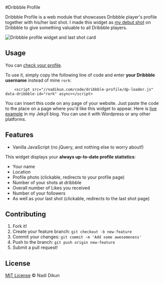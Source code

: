 #Dribbble Profile

Dribbble Profile is a web module that showcases Dribbble player's profile together with his/her last shot.
I made this widget as [my debut shot](https://dribbble.com/shots/1452717-Freebie-Dribbble-Profile-web-module) on Dribbble to give something valuable to all Dribbble players.

![Dribbble profile widget and last shot card](http://nadikun.com/public/img/dribbble-profile.png)

## Usage

You can [check your profile](http://nadikun.com/code/dribbble-profile/).

To use it, simply copy the following line of code and enter **your Dribbble username** instead of mine `rork`:

```
    <script src="//nadikun.com/code/dribbble-profile/dp-loader.js" data-dribbble-id="rork" async></script>
```

You can insert this code on any page of your website. 
Just paste the code to the place on a page where you'd like this widget to appear.
Here is [live example](http://nadikun.com/about/) in my Jekyll blog. You can use it with Wordpress or any other platforms.

## Features

- Vanilla JavaScript (no jQuery, and nothing else to worry about!)

This widget displays your **always up-to-date profile statistics**:

- Your name
- Location
- Profile photo (clickable, redirects to your profile page)
- Number of your shots at dribbble
- Overall number of Likes you received
- Number of your followers
- As well as your last shot (clickable, redirects to the last shot page)

## Contributing

1. Fork it!
2. Create your feature branch: `git checkout -b new-feature`
3. Commit your changes: `git commit -m 'Add some awesomeness'`
4. Push to the branch: `git push origin new-feature`
5. Submit a pull request!

## License

[MIT License](http://nadi.mit-license.org/) © Nadi Dikun
